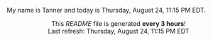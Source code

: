 My name is Tanner and today is Thursday, August 24, 11:15 PM EDT.

<p align="center">This <i>README</i> file is generated <b>every 3 hours</b>!</br>Last refresh: Thursday, August 24, 11:15 PM EDT<br /></p>
